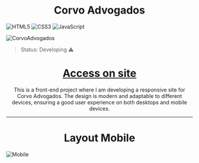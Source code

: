 <h1 align="center">Corvo Advogados</h1> 

![HTML5](https://img.shields.io/badge/html5-%23E34F26.svg?style=for-the-badge&logo=html5&logoColor=white)
![CSS3](https://img.shields.io/badge/css3-%231572B6.svg?style=for-the-badge&logo=css3&logoColor=white)
![JavaScript](https://img.shields.io/badge/javascript-%23323330.svg?style=for-the-badge&logo=javascript&logoColor=%23F7DF1E)

 ![CorvoAdvogados]()

>Status: Developing ⚠️

<h1 align="center">
  <a href="">Access on site</a>
</h1>

<p align="center">This is a front-end project where I am developing a responsive site for Corvo Advogados. The design is modern and adaptable to different devices, ensuring a good user experience on both desktops and mobile devices.</p>
<hr></hr>

<h1 align="center">Layout Mobile</h1> 

![Mobile]()




